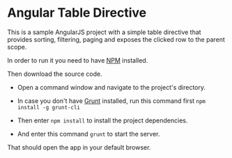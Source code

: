 # Angular Table Directive

This is a sample AngularJS project with a simple table directive that provides sorting, filtering, paging and exposes the clicked row to the parent scope.

In order to run it you need to have <a href='http://nodejs.org/download/'>NPM</a> installed.

Then download the source code.

* Open a command window and navigate to the project's directory.

* In case you don't have <a href='http://gruntjs.com/'>Grunt</a> installed, run this command first ```npm install -g grunt-cli```

* Then enter ```npm install``` to install the project dependencies.

* And enter this command ```grunt``` to start the server. 

That should open the app in your default browser.
